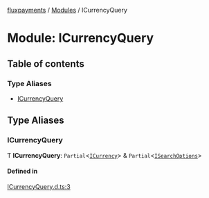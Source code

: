 [fluxpayments](../README.md) / [Modules](../modules.md) / ICurrencyQuery

# Module: ICurrencyQuery

## Table of contents

### Type Aliases

- [ICurrencyQuery](ICurrencyQuery.md#icurrencyquery)

## Type Aliases

### ICurrencyQuery

Ƭ **ICurrencyQuery**: `Partial`\<[`ICurrency`](../interfaces/ICurrency.ICurrency.md)\> & `Partial`\<[`ISearchOptions`](../interfaces/ISearchOptions.ISearchOptions.md)\>

#### Defined in

[ICurrencyQuery.d.ts:3](https://github.com/fluxpayments1/fluxpayments_api_ts/blob/2772c747e214a3cab637ab4d18a9d6944f43ee64/src/types/flux_types/ICurrencyQuery.d.ts#L3)
